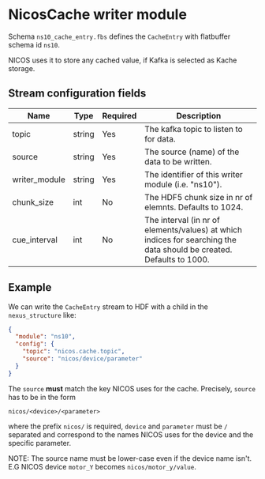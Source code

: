 # NicosCache writer module

Schema `ns10_cache_entry.fbs` defines the `CacheEntry` with flatbuffer
schema id `ns10`.

NICOS uses it to store any cached value, if Kafka is selected as Kache storage.

## Stream configuration fields

|Name|Type|Required|Description|
---|---|---|---|
topic|string|Yes|The kafka topic to listen to for data.|
source|string|Yes|The source (name) of the data to be written.|
writer_module|string|Yes|The identifier of this writer module (i.e. "ns10").|
chunk_size|int|No|The HDF5 chunk size in nr of elemnts. Defaults to 1024.|
cue_interval|int|No|The interval (in nr of elements/values) at which indices for searching the data should be created. Defaults to 1000.|


## Example

We can write the `CacheEntry` stream to HDF with a child in the
`nexus_structure` like:

```json
{
  "module": "ns10",
  "config": {
    "topic": "nicos.cache.topic",
    "source": "nicos/device/parameter"
  }
}
```

The `source` **must** match the key NICOS uses for the cache. Precisely, `source`
has to be in the form

```
nicos/<device>/<parameter>
```

where the prefix `nicos/` is required, `device` and `parameter` must be `/`
separated and correspond to the names NICOS uses for the device and the specific
parameter.

NOTE: The source name must be lower-case even if the device name isn't. 
E.G NICOS device `motor_Y` becomes `nicos/motor_y/value`.
